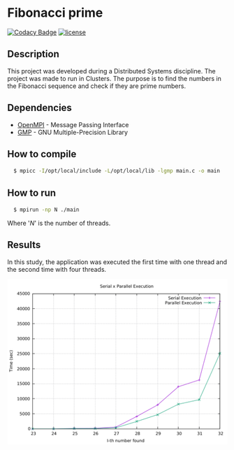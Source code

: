 # Fibonacci prime

[![Codacy Badge](https://api.codacy.com/project/badge/Grade/d62643eb494d4eff9c85aebdde448ca6)](https://www.codacy.com/app/ramonsantos/fibonacci-primes-mpi-gmp?utm_source=github.com&amp;utm_medium=referral&amp;utm_content=ramonsantos/fibonacci-primes-mpi-gmp&amp;utm_campaign=Badge_Grade)
[![license](https://img.shields.io/github/license/mashape/apistatus.svg)]()

## Description

This project was developed during a Distributed Systems discipline. The project was made to run in Clusters. The purpose is to find the numbers in the Fibonacci sequence and check if they are prime numbers.

## Dependencies

* [OpenMPI](https://www.open-mpi.org/) - Message Passing Interface
* [GMP](https://gmplib.org/) - GNU Multiple-Precision Library

## How to compile

```bash
  $ mpicc -I/opt/local/include -L/opt/local/lib -lgmp main.c -o main
```

## How to run

```bash
  $ mpirun -np N ./main
```
Where '*N*' is the number of threads.

## Results

In this study, the application was executed the first time with one thread and the second time with four threads.

![Serial x Parallel](results.png)
